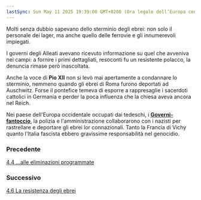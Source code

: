 ```yaml
---
lastSync: Sun May 11 2025 19:39:00 GMT+0200 (Ora legale dell’Europa centrale)
---
```

Molti senza dubbio sapevano dello sterminio degli ebrei: non solo il personale dei lager, ma anche quello delle ferrovie e gli innumerevoli impiegati.

I governi degli Alleati avevano ricevuto informazione su quel che avveniva nei campi: a fornire i primi dettagliati, resoconti fu un resistente polacco, la denuncia rimase però inascoltata.

Anche la voce di **Pio XII** non si levò mai apertamente a condannare lo sterminio, nemmeno quando gli ebrei di Roma furono deportati ad Auschwitz. Forse il pontefice temeva di esporre a rappresaglie i sacerdoti cattolici in Germania e perder la poca influenza che la chiesa aveva ancora nel Reich.

Nei paese dell'Europa occidentale occupati dai tedeschi, i **[Governi-fantoccio](Governi-fantoccio.md)**, la polizia e l'amministrazione collaborarono con i nazisti per rastrellare e deportare gli ebrei lor connazionali.
Tanto la Francia di Vichy quanto l'Italia fascista ebbero gravissime responsabilità nel genocidio.


### Precedente
[4.4 ...alle eliminazioni programmate](4.4%20...alle%20eliminazioni%20programmate.md)

### Successivo
[4.6 La resistenza degli ebrei](4.6%20La%20resistenza%20degli%20ebrei.md)
